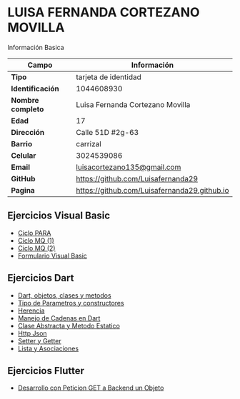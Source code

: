 # LUISA FERNANDA CORTEZANO MOVILLA 
Información Basica

| Campo | Información |
| --- | --- |
| **Tipo** | tarjeta de identidad |
| **Identificación** | 1044608930 |
| **Nombre completo** | Luisa Fernanda Cortezano Movilla |
| **Edad** | 17 |
| **Dirección** | Calle 51D #2g-63|
| **Barrio** | carrizal  |
| **Celular** | 3024539086|
| **Email** | luisacortezano135@gmail.com |
| **GitHub** | https://github.com/Luisafernanda29|
| **Pagina** | https://github.com/Luisafernanda29.github.io|


## Ejercicios Visual Basic
- [Ciclo PARA](VisualBasic/ADSO4.md)
- [Ciclo MQ (1)](VisualBasic/ADSO5.md)
- [Ciclo MQ (2)](VisualBasic/ADSO6.md)
- [Formulario Visual Basic](VisualBasic/ADSO7.md)

## Ejercicios Dart
- [Dart, objetos, clases y metodos](Dart/ADSO8.md)
- [Tipo de Parametros y constructores](Dart/ADSO9.md)
- [Herencia](Dart/ADSO10.md)
- [Manejo de Cadenas en Dart](Dart/ADSO11.md)
- [Clase Abstracta y Metodo Estatico](Dart/ADSO12.md)
- [Http Json](Dart/Json.md)
- [Setter y Getter](Dart/Java.md)
- [Lista y Asociaciones](Dart/Asociaciones.md)

## Ejercicios Flutter
- [Desarrollo con Peticion GET a Backend un Objeto](Flutter/ADSO13.md)